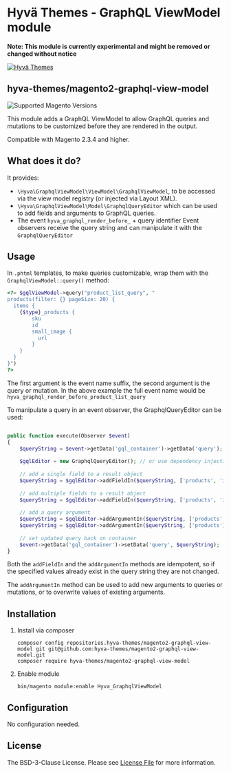 # Hyvä Themes - GraphQL ViewModel module

**Note: This module is currently experimental and might be removed or changed without notice**

[![Hyvä Themes](https://repository-images.githubusercontent.com/300568807/f00eb480-55b1-11eb-93d2-074c3edd2d07)](https://hyva.io/)

## hyva-themes/magento2-graphql-view-model

![Supported Magento Versions][ico-compatibility]

This module adds a GraphQL ViewModel to allow GraphQL queries and mutations to be customized before they are rendered in the output.

Compatible with Magento 2.3.4 and higher.

## What does it do?

It provides:
 - `\Hyva\GraphqlViewModel\ViewModel\GraphqlViewModel`, to be accessed via the view model registry (or injected via Layout XML).
 - `\Hyva\GraphqlViewModel\Model\GraphqlQueryEditor` which can be used to add fields and arguments to GraphQL queries.
 - The event `hyva_graphql_render_before_` + query identifier
   Event observers receive the query string and can manipulate it with the `GraphqlQueryEditor`

## Usage

In `.phtml` templates, to make queries customizable, wrap them with the `GraphqlViewModel::query()` method:
```php
<?= $gqlViewModel->query("product_list_query", "
products(filter: {} pageSize: 20) {
  items {
    {$type}_products {
        sku
        id
        small_image {
          url
        }
    }
  }
}")
?>
```
The first argument is the event name suffix, the second argument is the query or mutation.
In the above example the full event name would be `hyva_graphql_render_before_product_list_query`

To manipulate a query in an event observer, the GraphqlQueryEditor can be used:
```php

public function execute(Observer $event)
{
    $queryString = $event->getData('gql_container')->getData('query');
    
    $gqlEditor = new GraphqlQueryEditor(); // or use dependency injection
    
    // add a single field to a result object
    $queryString = $gqlEditor->addFieldIn($queryString, ['products', 'items', 'small_image'], 'url_webp');
    
    // add multiple fields to a result object
    $queryString = $gqlEditor->addFieldIn($queryString, ['products', 'items', 'image'], 'url label url_webp');
    
    // add a query argument
    $queryString = $gqlEditor->addArgumentIn($queryString, ['products', 'filter', 'name'], 'match', 'Tank');
    $queryString = $gqlEditor->addArgumentIn($queryString, ['products'], 'pageSize', 2);
    
    // set updated query back on container
    $event->getData('gql_container')->setData('query', $queryString);
}
```

Both the `addFieldIn` and the `addArgumentIn` methods are idempotent, so if the specified values already exist in the
query string they are not changed.

The `addArgumentIn` method can be used to add new arguments to queries or mutations, or to overwrite values of existing arguments.


## Installation
  
1. Install via composer
   ```
   composer config repositories.hyva-themes/magento2-graphql-view-model git git@github.com:hyva-themes/magento2-graphql-view-model.git
   composer require hyva-themes/magento2-graphql-view-model
   ```
2. Enable module
   ```
   bin/magento module:enable Hyva_GraphqlViewModel
   ```

## Configuration
  
No configuration needed.

## License

The BSD-3-Clause License. Please see [License File](LICENSE.txt) for more information.

[ico-compatibility]: https://img.shields.io/badge/magento-%202.3%20|%202.4-brightgreen.svg?logo=magento&longCache=true&style=flat-square

